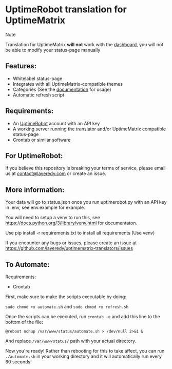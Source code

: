 # UptimeRobot translation for UptimeMatrix
> [!NOTE]
> Translation for UptimeMatrix **will not** work with the [dashboard](https://app.upptimematrix.com), you will not be able to modify your status-page manually

## Features:
- Whitelabel status-page
- Integrates with all UptimeMatrix-compatible themes
- Categories (See the [documentation](https://lyrdy.co/dko4) for usage)
- Automatic refresh script


## Requirements:
- An [UptimeRobot](https://uptimerobot.com/) account with an API key
- A working server running the translator and/or UptimeMatrix compatible status-page
- Crontab or similar software


## For UptimeRobot:
If you believe this repository is breaking your terms of service, please email us at contact@layeredy.com or create an issue.


## More information:
Your data will go to status.json once you run uptimerobot.py with an API key in .env, see env.example for example.

You will need to setup a venv to run this, see https://docs.python.org/3/library/venv.html for documentaton.

Use pip install -r requirements.txt to install all requirements (Use venv)

If you encounter any bugs or issues, please create an issue at https://github.com/layeredy/uptimematrix-translators/issues

## To Automate:

Requirements:
- Crontab

First, make sure to make the scripts executable by doing:

`sudo chmod +x automate.sh` and `sudo chmod +x refresh.sh`

Once the scripts can be executed, run `crontab -e` and add this line to the bottom of the file:

`@reboot nohup /var/www/status/automate.sh > /dev/null 2>&1 &`

And replace `/var/www/status/` path with your actual directory.

Now you're ready! Rather than rebooting for this to take affect, you can run `./automate.sh` in your working directory and it will automatically run every 60 seconds!

